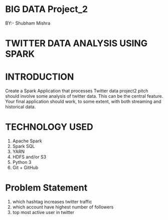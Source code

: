 # BIG DATA Project_2
BY:- Shubham Mishra

# TWITTER DATA ANALYSIS USING SPARK

# INTRODUCTION
  Create a Spark Application that processes Twitter data  project2 pitch should involve some analysis of twitter data. 
  This can be the central feature. Your final application should work, to some extent, with both streaming and historical data.

# TECHNOLOGY USED
  1. Apache Spark
  2. Spark SQL
  3. YARN
  4. HDFS and/or S3
  5. Python 3
  6. Git + GitHub
  
 # Problem Statement
  1. which hashtag increases twitter traffic
  2. which account have highest number of followers
  3. top most active user in twitter
 
